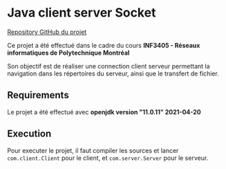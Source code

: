# Java client server Socket

[Repository GitHub du projet](https://github.com/korrigans84/java-client-server)

Ce projet a été effectué dans le cadre du cours **INF3405 - Réseaux informatiques de Polytechnique Montréal**

Son objectif est de réaliser une connection client serveur permettant la navigation dans les répertoires du serveur, ainsi 
que le transfert de fichier.
## Requirements
Le projet a été effectué avec **openjdk version "11.0.11" 2021-04-20**


## Execution
Pour executer le projet, il faut compiler les sources et lancer ```com.client.Client``` pour le client, et ```com.server.Server```
pour le serveur.

